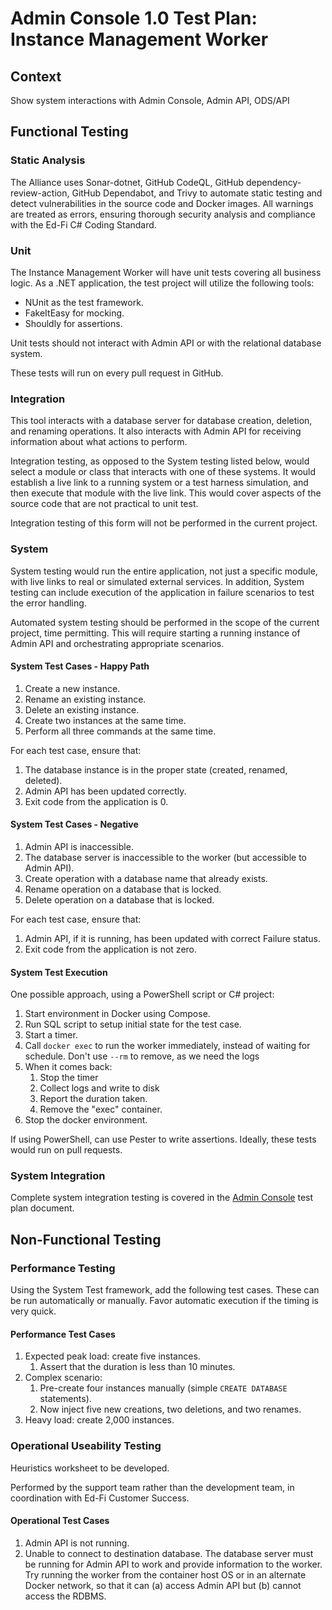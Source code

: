 # Admin Console 1.0 Test Plan: Instance Management Worker

## Context

Show system interactions with Admin Console, Admin API, ODS/API

## Functional Testing

### Static Analysis

The Alliance uses Sonar-dotnet, GitHub CodeQL, GitHub dependency-review-action,
GitHub Dependabot, and Trivy to automate static testing and detect
vulnerabilities in the source code and Docker images. All warnings are treated
as errors, ensuring thorough security analysis and compliance with the Ed-Fi C#
Coding Standard.

### Unit

The Instance Management Worker will have unit tests covering all business logic.
As a .NET application, the test project will utilize the following tools:

* NUnit as the test framework.
* FakeItEasy for mocking.
* Shouldly for assertions.

Unit tests should not interact with Admin API or with the relational database
system.

These tests will run on every pull request in GitHub.

### Integration

This tool interacts with a database server for database creation, deletion, and
renaming operations. It also interacts with Admin API for receiving information
about what actions to perform.

Integration testing, as opposed to the System testing listed below, would select
a module or class that interacts with one of these systems. It would establish a
live link to a running system or a test harness simulation, and then execute
that module with the live link. This would cover aspects of the source code that
are not practical to unit test.

Integration testing of this form will not be performed in the current project.

### System

System testing would run the entire application, not just a specific module,
with live links to real or simulated external services. In addition, System
testing can include execution of the application in failure scenarios to test
the error handling.

Automated system testing should be performed in the scope of the current
project, time permitting. This will require starting a running instance of Admin
API and orchestrating appropriate scenarios.

#### System Test Cases - Happy Path

1. Create a new instance.
2. Rename an existing instance.
3. Delete an existing instance.
4. Create two instances at the same time.
5. Perform all three commands at the same time.

For each test case, ensure that:

1. The database instance is in the proper state (created, renamed, deleted).
2. Admin API has been updated correctly.
3. Exit code from the application is 0.

#### System Test Cases - Negative

1. Admin API is inaccessible.
2. The database server is inaccessible to the worker (but accessible to Admin
   API).
3. Create operation with a database name that already exists.
4. Rename operation on a database that is locked.
5. Delete operation on a database that is locked.

For each test case, ensure that:

1. Admin API, if it is running, has been updated with correct Failure status.
2. Exit code from the application is not zero.

#### System Test Execution

One possible approach, using a PowerShell script or C# project:

1. Start environment in Docker using Compose.
2. Run SQL script to setup initial state for the test case.
3. Start a timer.
4. Call `docker exec` to run the worker immediately, instead of waiting for
   schedule. Don't use `--rm` to remove, as we need the logs
5. When it comes back:
   1. Stop the timer
   2. Collect logs and write to disk
   3. Report the duration taken.
   4. Remove the "exec" container.
6. Stop the docker environment.

If using PowerShell, can use Pester to write assertions. Ideally, these tests
would run on pull requests.

### System Integration

Complete system integration testing is covered in the [Admin
Console](./PLAN-console.md) test plan document.

## Non-Functional Testing

### Performance Testing

Using the System Test framework, add the following test cases. These can be run
automatically or manually. Favor automatic execution if the timing is very
quick.

#### Performance Test Cases

1. Expected peak load: create five instances.
   1. Assert that the duration is less than 10 minutes.
2. Complex scenario:
   1. Pre-create four instances manually (simple `CREATE DATABASE` statements).
   2. Now inject five new creations, two deletions, and two renames.
3. Heavy load: create 2,000 instances.

### Operational Useability Testing

Heuristics worksheet to be developed.

Performed by the support team rather than the development team, in coordination
with Ed-Fi Customer Success.

#### Operational Test Cases

1. Admin API is not running.
2. Unable to connect to destination database. The database server must be
   running for Admin API to work and provide information to the worker. Try
   running the worker from the container host OS or in an alternate Docker
   network, so that it can (a) access Admin API but (b) cannot access the RDBMS.
